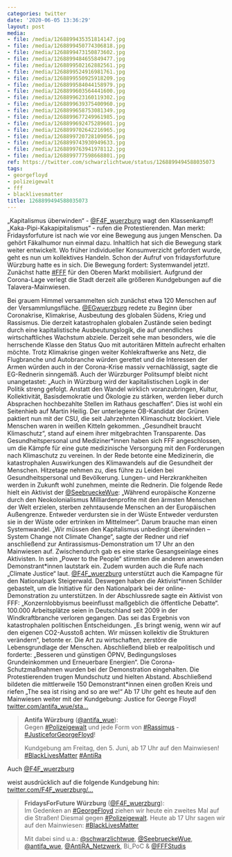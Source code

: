 ```yaml
---
categories: twitter
date: '2020-06-05 13:36:29'
layout: post
media:
- file: /media/1268899435351814147.jpg
- file: /media/1268899450774306818.jpg
- file: /media/1268899473150873602.jpg
- file: /media/1268899484655849477.jpg
- file: /media/1268899502162882561.jpg
- file: /media/1268899524916981761.jpg
- file: /media/1268899550925918209.jpg
- file: /media/1268899584044158979.jpg
- file: /media/1268899603564441600.jpg
- file: /media/1268899623160119302.jpg
- file: /media/1268899639375400960.jpg
- file: /media/1268899658753081349.jpg
- file: /media/1268899677249961985.jpg
- file: /media/1268899692475289601.jpg
- file: /media/1268899702642216965.jpg
- file: /media/1268899720728109056.jpg
- file: /media/1268899743930949633.jpg
- file: /media/1268899763941978112.jpg
- file: /media/1268899777598668801.jpg
ref: https://twitter.com/schwarzlichtwue/status/1268899494588035073
tags:
- georgefloyd
- polizeigewalt
- fff
- blacklivesmatter
title: 1268899494588035073
---
```

„Kapitalismus überwinden“ - [@F4F_wuerzburg](https://twitter.com/F4F_wuerzburg) wagt den Klassenkampf! 
„Kaka-Pipi-Kakapipitalismus“ - rufen die Protestierenden. Man merkt: Fridaysforfuture ist nach wie vor eine Bewegung aus jungen Menschen. Da gehört Fäkalhumor nun einmal dazu. Inhaltlich hat sich die Bewegung stark weiter entwickelt. 
Wo früher individueller Konsumverzicht gefordert wurde, geht es nun um kollektives Handeln. Schon der Aufruf von fridaysforfuture Würzburg hatte es in sich. Die Bewegung fordert: Systemwandel jetzt!. Zunächst hatte [#FFF](/t/fff) für den Oberen Markt mobilisiert. 
Aufgrund der Corona-Lage verlegt die Stadt derzeit alle größeren Kundgebungen auf die Talavera-Mainwiesen. 



Bei grauem Himmel versammelten sich zunächst etwa 120 Menschen auf der Versammlungsfläche. 
[@EGwuerzburg](https://twitter.com/EGwuerzburg) redete zu Beginn über Coronakrise, Klimakrise, Ausbeutung des globalen Südens, Krieg und Rassismus. Die derzeit katastrophalen globalen Zustände seien bedingt durch eine kapitalistische Ausbeutungslogik, die auf unendliches wirtschaftliches Wachstum abziele. 
Derzeit sehe man besonders, wie die herrschende Klasse den Status Quo mit autoritären Mitteln aufrecht erhalten möchte.
Trotz Klimakrise gingen weiter Kohlekraftwerke ans Netz, die Flugbranche und Autobranche würden gerettet und die Interessen der Armen würden auch in der Corona-Krise massiv vernachlässigt, sagte die EG-Rednerin sinngemäß.
Auch der Würzburger Politsumpf bleibt nicht unangetastet: „Auch in Würzburg wird der kapitalistischen Logik in der Politik streng gefolgt. Anstatt den Wandel wirklich voranzubringen, Kultur, Kollektivität, Basisdemokratie und Ökologie zu stärken, werden lieber durch Absprachen hochbezahlte Stellen im Rathaus geschaffen“. Dies ist wohl ein Seitenhieb auf Martin Heilig. Der unterlegene OB-Kandidat der Grünen paktiert nun mit der CSU, die seit Jahrzehnten Klimaschutz blockiert.
Viele Menschen waren in weißen Kitteln gekommen. „Gesundheit braucht Klimaschutz“, stand auf einem ihrer mitgebrachten Transparente. Das Gesundheitspersonal und Mediziner\*innen haben sich FFF angeschlossen, um die Kämpfe für eine gute medizinische Versorgung mit den Forderungen nach Klimaschutz zu vereinen. In der Rede betonte eine Medizinerin, die katastrophalen Auswirkungen des Klimawandels auf die Gesundheit der Menschen. Hitzetage nehmen zu, dies führe zu Leiden bei Gesundheitspersonal und Bevölkerung.
Lungen- und Herzkrankheiten werden in Zukunft wohl zunehmen, meinte die Rednerin.
Die folgende Rede hielt ein Aktivist der [@SeebrueckeWue](https://twitter.com/SeebrueckeWue): „Während europäische Konzerne durch den Neokolonialismus Milliardenprofite mit den ärmsten Menschen der Welt erzielen, sterben zehntausende Menschen an der Europäischen Außengrenze. Entweder verdursten sie in der Wüste
Entweder verdursten sie in der Wüste oder ertrinken im Mittelmeer“. Darum brauche man einen Systemwandel. „Wir müssen den Kapitalismus unbedingt überwinden – System Change not Climate Change“, sagte der Redner und rief anschließend zur Antirassismus-Demonstration um 17 Uhr an den Mainwiesen auf.
Zwischendurch gab es eine starke Gesangseinlage eines Aktivisten. In sein „Power to the People“ stimmten die anderen anwesenden Demonstrant\*innen lautstark ein. Zudem wurden auch die Rufe nach „Climate Justice“ laut.
[@F4F_wuerzburg](https://twitter.com/F4F_wuerzburg) unterstützt auch die Kampagne für den Nationalpark Steigerwald. Deswegen haben die Aktivist\*innen Schilder gebastelt, um die Initiative für den Nationalpark bei der online-Demonstration zu unterstützen.
In der Abschlussrede sagte ein Aktivist von FFF: „Konzernlobbyismus beeinflusst maßgeblich die öffentliche Debatte“. 100.000 Arbeitsplätze seien in Deutschland seit 2009 in der Windkraftbranche verloren gegangen. Das sei das Ergebnis von katastrophalen politischen Entscheidungen.
„Es bringt wenig, wenn wir auf den eigenen CO2-Ausstoß achten. Wir müssen kollektiv die Strukturen verändern“, betonte er. Die Art zu wirtschaften, zerstöre die Lebensgrundlage der Menschen. Abschließend blieb er realpolitisch und forderte:
„Besseren und günstigen ÖPNV, Bedingungsloses Grundeinkommen und Erneuerbare Energien“.
Die Corona-Schutzmaßnahmen wurden bei der Demonstration eingehalten. Die Protestierenden trugen Mundschutz und hielten Abstand. Abschließend bildeten die mittlerweile 150 Demonstrant\*innen einen großen Kreis und riefen „The sea ist rising and so are we!“
Ab 17 Uhr geht es heute auf den Mainwiesen weiter mit der Kundgebung: Justice for George Floyd! [twitter.com/antifa_wue/sta…](https://twitter.com/antifa_wue/status/1268170861758070784?s=19)
> <b>Antifa Würzburg</b> ([@antifa_wue](https://twitter.com/antifa_wue)):  
>Gegen [#Polizeigewalt](/t/polizeigewalt) und jede Form von [#Rassimus](/t/rassimus) - [#JusticeforGeorgeFloyd](/t/justiceforgeorgefloyd)!  
>  
>  
>  
>Kundgebung am Freitag, den 5. Juni, ab 17 Uhr auf den Mainwiesen! [#BlackLivesMatter](/t/blacklivesmatter) [#AntiRa](/t/antira)   


Auch [@F4F_wuerzburg](https://twitter.com/F4F_wuerzburg)

weist ausdrücklich auf die folgende Kundgebung hin: [twitter.com/F4F_wuerzburg/…](https://twitter.com/F4F_wuerzburg/status/1268903145792516097?s=19)
> <b>FridaysForFuture Würzburg</b> ([@F4F_wuerzburg](https://twitter.com/F4F_wuerzburg)):  
>Im Gedenken an [#GeorgeFloyd](/t/georgefloyd) ziehen wir heute ein zweites Mal auf die Straßen! Diesmal gegen [#Polizeigewalt](/t/polizeigewalt). Heute ab 17 Uhr sagen wir auf den Mainwiesen: [#BlackLivesMatter](/t/blacklivesmatter)  
>  
>Mit dabei sind u.a.: [@schwarzlichtwue](https://twitter.com/schwarzlichtwue), [@SeebrueckeWue](https://twitter.com/SeebrueckeWue), [@antifa_wue](https://twitter.com/antifa_wue), [@AntiRA_Netzwerk](https://twitter.com/AntiRA_Netzwerk), Bi_PoC &amp; [@FFFStudis](https://twitter.com/FFFStudis)   

